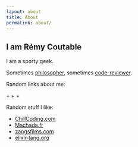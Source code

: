```yaml
---
layout: about
title: About
permalink: about/
---
```


## I am Rémy Coutable

I am a sporty geek.

Sometimes [philosopher](/thoughts), sometimes [code-reviewer](https://about.gitlab.com/team).

Random links about me:

[<i class="fa fa-2x fa-fw fa-gitlab" aria-hidden="true"></i>](https://gitlab.com/rymai) +
[<i class="fa fa-2x fa-fw fa-github" aria-hidden="true"></i>](https://github.com/rymai) +
[<i class="fa fa-2x fa-fw fa-linkedin"></i>](https://fr.linkedin.com/in/rymai) +
[<i class="fa fa-2x fa-fw fa-twitter"></i>](https://twitter.com/rymai)

Random stuff I like:

- [ChillCoding.com](https://www.chillcoding.com)
- [Machada.fr](http://machada.fr)
- [zangsfilms.com](http://zangsfilms.com)
- [elixir-lang.org](http://elixir-lang.org)
